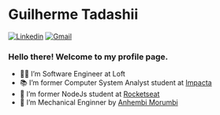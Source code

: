 # Guilherme Tadashii

[![Linkedin](https://img.shields.io/badge/LinkedIn-blue?style=for-the-badge&logo=Linkedin)](https://www.linkedin.com/in/guilherme-tadashii-460499162/)
[![Gmail](https://img.shields.io/badge/-Gmail-c14438?style=for-the-badge&logo=Gmail&logoColor=white&link=mailto:guilhermetadashii.dev@gmail.com)](mailto:guilhermetadashii.dev@gmail.com)

### Hello there! Welcome to my profile page.

- 👨‍💻 I’m Software Engineer at Loft
- 📚 I’m former Computer System Analyst student at <a target="_blank" href="https://www.impacta.edu.br/">Impacta</a>
- 🚀 I’m former NodeJs student at <a target="_blank" href="https://rocketseat.com.br/">Rocketseat</a>
- 🔧 I’m Mechanical Enginner by <a target="_blank" href="https://portal.anhembi.br/">Anhembi Morumbi</a>
